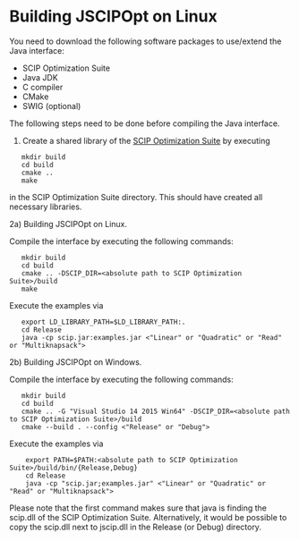 Building JSCIPOpt on Linux
==========================

You need to download the following software packages to use/extend the Java interface:

 - SCIP Optimization Suite
 - Java JDK
 - C compiler
 - CMake
 - SWIG (optional)

The following steps need to be done before compiling the Java interface.

1) Create a shared library of the [SCIP Optimization Suite](http://scip.zib.de/#download) by executing

```
   mkdir build
   cd build
   cmake ..
   make
```

in the SCIP Optimization Suite directory. This should have created all necessary libraries.

2a) Building JSCIPOpt on Linux.

Compile the interface by executing the following commands:

```
   mkdir build
   cd build
   cmake .. -DSCIP_DIR=<absolute path to SCIP Optimization Suite>/build
   make
```

Execute the examples via

```
   export LD_LIBRARY_PATH=$LD_LIBRARY_PATH:.
   cd Release
   java -cp scip.jar:examples.jar <"Linear" or "Quadratic" or "Read" or "Multiknapsack">
```

2b) Building JSCIPOpt on Windows.

Compile the interface by executing the following commands:

```
   mkdir build
   cd build
   cmake .. -G "Visual Studio 14 2015 Win64" -DSCIP_DIR=<absolute path to SCIP Optimization Suite>/build
   cmake --build . --config <"Release" or "Debug">
```

Execute the examples via

```
    export PATH=$PATH:<absolute path to SCIP Optimization Suite>/build/bin/{Release,Debug}
    cd Release
    java -cp "scip.jar;examples.jar" <"Linear" or "Quadratic" or "Read" or "Multiknapsack">
```

Please note that the first command makes sure that java is finding the scip.dll of the SCIP Optimization
Suite. Alternatively, it would be possible to copy the scip.dll next to jscip.dll in the Release (or Debug) directory.

